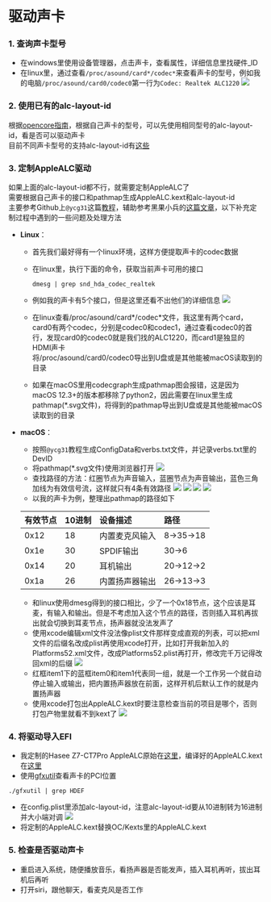 # 驱动声卡

### 1. 查询声卡型号
- 在windows里使用设备管理器，点击声卡，查看属性，详细信息里找硬件_ID
- 在linux里，通过查看`/proc/asound/card*/codec*`来查看声卡的型号，例如我的电脑`/proc/asound/card0/codec0`第一行为`Codec: Realtek ALC1220`
![](../Images/codec1220.png)

### 2. 使用已有的alc-layout-id
根据[opencore指南][1]，根据自己声卡的型号，可以先使用相同型号的alc-layout-id，看是否可以驱动声卡<br>
目前不同声卡型号的支持alc-layout-id有[这些][2]<br>

### 3. 定制AppleALC驱动
如果上面的alc-layout-id都不行，就需要定制AppleALC了<br>
需要根据自己声卡的接口和pathmap生成AppleALC.kext和alc-layout-id<br>
主要参考Github上`@ycg31`这篇[教程][3]，辅助参考黑果小兵的[这篇文章][4]，以下补充定制过程中遇到的一些问题及处理方法
- **Linux**：
    - 首先我们最好得有一个linux环境，这样方便提取声卡的codec数据
    - 在linux里，执行下面的命令，获取当前声卡可用的接口
        ```
        dmesg | grep snd_hda_codec_realtek
        ```
    - 例如我的声卡有5个接口，但是这里还看不出他们的详细信息
    ![](../Images/codec_nodeid.png)
    - 在linux查看/proc/asound/card*/codec*文件，我这里有两个card，card0有两个codec，分别是codec0和codec1，通过查看codec0的首行，发现card0的codec0就是我们找的ALC1220，而card1是独显的HDMI声卡<br>
    将/proc/asound/card0/codec0导出到U盘或是其他能被macOS读取到的目录

    - 如果在macOS里用codecgraph生成pathmap图会报错，这是因为macOS 12.3+的版本都移除了python2，因此需要在linux里生成pathmap(*.svg文件)，将得到的pathmap导出到U盘或是其他能被macOS读取到的目录
- **macOS**：
    - 按照`@ycg31`教程生成ConfigData和verbs.txt文件，并记录verbs.txt里的DevID
    - 将pathmap(*.svg文件)使用浏览器打开
    ![](../Patch%20Audio/codec1220.svg)
    - 查找路径的方法：红圈节点为声音输入，蓝圈节点为声音输出，蓝色三角加线为有效信号流，这样就只有4条有效路径
    ![](../Images/node_path0.png)
    ![](../Images/node_path1.png)
    ![](../Images/node_path2.png)
    ![](../Images/node_path3.png)
    - 以我的声卡为例，整理出pathmap的路径如下

    |有效节点|10进制|设备描述|路径|
    |:---|:---|:---|:---|
    |0x12|18|内置麦克风输入|8->35->18|
    |0x1e|30|SPDIF输出|30->6|
    |0x14|20|耳机输出|20->12->2|
    |0x1a|26|内置扬声器输出|26->13->3|
    - 和linux使用dmesg得到的接口相比，少了一个0x18节点，这个应该是耳麦，有输入和输出。但是不考虑加入这个节点的路径，否则插入耳机再拔出就会切换到耳麦节点，扬声器就没法发声了
    - 使用xcode编辑xml文件没法像plist文件那样变成直观的列表，可以把xml文件的后缀名改成plist再使用xcode打开，比如打开我新加入的Platforms52.xml文件，改成Platforms52.plist再打开，修改完千万记得改回xml的后缀
    ![](../Images/platforms.png)
    - 红框item1下的蓝框item0和item1代表同一组，就是一个工作另一个就自动停止输入或输出，把内置扬声器放在前面，这样开机后默认工作的就是内置扬声器
    - 使用xcode打包出AppleALC.kext时要注意检查当前的项目是哪个，否则打包产物里就看不到kext了
    ![](../Images/applealc_xcode.png)

### 4. 将驱动导入EFI
- 我定制的Hasee Z7-CT7Pro AppleALC原始在[这里][5]，编译好的AppleALC.kext在[这里][7]
- 使用[gfxutil][6]查看声卡的PCI位置
```
./gfxutil | grep HDEF
```
- 在config.plist里添加alc-layout-id，注意alc-layout-id要从10进制转为16进制并大小端对调
![](../Images/OCAT%20layoutid.png)
- 将定制的AppleALC.kext替换OC/Kexts里的AppleALC.kext

### 5. 检查是否驱动声卡
- 重启进入系统，随便播放音乐，看扬声器是否能发声，插入耳机再听，拔出耳机后再听
- 打开siri，跟他聊天，看麦克风是否工作



[1]: https://dortania.github.io/OpenCore-Post-Install/universal/audio.html#fixing-audio-with-applealc
[2]: https://github.com/acidanthera/AppleALC/wiki/Supported-codecs
[3]: https://github.com/ycg31/Hackintosh/blob/monterey/%E7%94%A8AppleALC%E5%AE%9A%E5%88%B6%E5%A3%B0%E5%8D%A1%E8%AE%B0%E5%BD%95.md
[4]: https://blog.daliansky.net/Use-AppleALC-sound-card-to-drive-the-correct-posture-of-AppleHDA.html
[5]: https://github.com/gawinwong/AppleALC
[6]: https://github.com/acidanthera/gfxutil/releases
[7]: https://github.com/gawinwong/Hackintosh/tree/main/Patch%20Audio/AppleALC_1220_CT7Pro/Products/System/Library/Extensions
